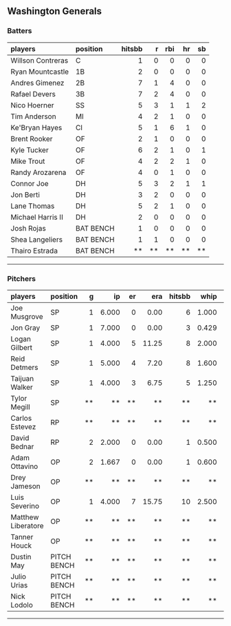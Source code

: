 ## Washington Generals

### Batters

 
|players           |position  | hitsbb|  r| rbi| hr| sb| 
|:-----------------|:---------|------:|--:|---:|--:|--:| 
|Willson Contreras |C         |      1|  0|   0|  0|  0| 
|Ryan Mountcastle  |1B        |      2|  0|   0|  0|  0| 
|Andres Gimenez    |2B        |      7|  1|   4|  0|  0| 
|Rafael Devers     |3B        |      7|  2|   4|  0|  0| 
|Nico Hoerner      |SS        |      5|  3|   1|  1|  2| 
|Tim Anderson      |MI        |      4|  2|   1|  0|  0| 
|Ke'Bryan Hayes    |CI        |      5|  1|   6|  1|  0| 
|Brent Rooker      |OF        |      2|  1|   0|  0|  0| 
|Kyle Tucker       |OF        |      6|  2|   1|  0|  1| 
|Mike Trout        |OF        |      4|  2|   2|  1|  0| 
|Randy Arozarena   |OF        |      4|  0|   1|  0|  0| 
|Connor Joe        |DH        |      5|  3|   2|  1|  1| 
|Jon Berti         |DH        |      3|  2|   0|  0|  0| 
|Lane Thomas       |DH        |      5|  2|   1|  0|  0| 
|Michael Harris II |DH        |      2|  0|   0|  0|  0| 
|Josh Rojas        |BAT BENCH |      1|  0|   0|  0|  0| 
|Shea Langeliers   |BAT BENCH |      1|  1|   0|  0|  0| 
|Thairo Estrada    |BAT BENCH |     **| **|  **| **| **| 


* * *

### Pitchers

 
|players            |position    |  g|    ip| er|   era| hitsbb|  whip| so|  w| sv| 
|:------------------|:-----------|--:|-----:|--:|-----:|------:|-----:|--:|--:|--:| 
|Joe Musgrove       |SP          |  1| 6.000|  0|  0.00|      6| 1.000|  3|  1|  0| 
|Jon Gray           |SP          |  1| 7.000|  0|  0.00|      3| 0.429|  5|  1|  0| 
|Logan Gilbert      |SP          |  1| 4.000|  5| 11.25|      8| 2.000|  4|  0|  0| 
|Reid Detmers       |SP          |  1| 5.000|  4|  7.20|      8| 1.600|  2|  0|  0| 
|Taijuan Walker     |SP          |  1| 4.000|  3|  6.75|      5| 1.250|  2|  0|  0| 
|Tylor Megill       |SP          | **|    **| **|    **|     **|    **| **| **| **| 
|Carlos Estevez     |RP          | **|    **| **|    **|     **|    **| **| **| **| 
|David Bednar       |RP          |  2| 2.000|  0|  0.00|      1| 0.500|  3|  0|  2| 
|Adam Ottavino      |OP          |  2| 1.667|  0|  0.00|      1| 0.600|  2|  0|  0| 
|Drey Jameson       |OP          | **|    **| **|    **|     **|    **| **| **| **| 
|Luis Severino      |OP          |  1| 4.000|  7| 15.75|     10| 2.500|  2|  0|  0| 
|Matthew Liberatore |OP          | **|    **| **|    **|     **|    **| **| **| **| 
|Tanner Houck       |OP          | **|    **| **|    **|     **|    **| **| **| **| 
|Dustin May         |PITCH BENCH | **|    **| **|    **|     **|    **| **| **| **| 
|Julio Urias        |PITCH BENCH | **|    **| **|    **|     **|    **| **| **| **| 
|Nick Lodolo        |PITCH BENCH | **|    **| **|    **|     **|    **| **| **| **| 


* * *


